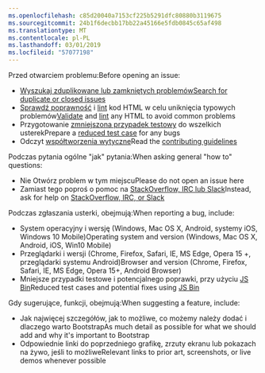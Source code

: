 ```yaml
---
ms.openlocfilehash: c85d20040a7153cf225b5291dfc80880b3119675
ms.sourcegitcommit: 24b1f6decbb17bb22a45166e5fdb0845c65af498
ms.translationtype: MT
ms.contentlocale: pl-PL
ms.lasthandoff: 03/01/2019
ms.locfileid: "57077198"
---
```

<span data-ttu-id="41956-101">Przed otwarciem problemu:</span><span class="sxs-lookup"><span data-stu-id="41956-101">Before opening an issue:</span></span>

- [<span data-ttu-id="41956-102">Wyszukaj zduplikowane lub zamkniętych problemów</span><span class="sxs-lookup"><span data-stu-id="41956-102">Search for duplicate or closed issues</span></span>](https://github.com/twbs/bootstrap/issues?utf8=%E2%9C%93&q=is%3Aissue)
- <span data-ttu-id="41956-103">[Sprawdź poprawność](http://validator.w3.org/nu/) i [lint](https://github.com/twbs/bootlint#in-the-browser) kod HTML w celu uniknięcia typowych problemów</span><span class="sxs-lookup"><span data-stu-id="41956-103">[Validate](http://validator.w3.org/nu/) and [lint](https://github.com/twbs/bootlint#in-the-browser) any HTML to avoid common problems</span></span>
- <span data-ttu-id="41956-104">Przygotowanie [zmniejszona przypadek testowy](https://css-tricks.com/reduced-test-cases/) do wszelkich usterek</span><span class="sxs-lookup"><span data-stu-id="41956-104">Prepare a [reduced test case](https://css-tricks.com/reduced-test-cases/) for any bugs</span></span>
- <span data-ttu-id="41956-105">Odczyt [współtworzenia wytyczne](https://github.com/twbs/bootstrap/blob/master/CONTRIBUTING.md)</span><span class="sxs-lookup"><span data-stu-id="41956-105">Read the [contributing guidelines](https://github.com/twbs/bootstrap/blob/master/CONTRIBUTING.md)</span></span>

<span data-ttu-id="41956-106">Podczas pytania ogólne "jak" pytania:</span><span class="sxs-lookup"><span data-stu-id="41956-106">When asking general "how to" questions:</span></span>

- <span data-ttu-id="41956-107">Nie Otwórz problem w tym miejscu</span><span class="sxs-lookup"><span data-stu-id="41956-107">Please do not open an issue here</span></span>
- <span data-ttu-id="41956-108">Zamiast tego poproś o pomoc na [StackOverflow, IRC lub Slack](https://github.com/twbs/bootstrap/blob/master/README.md#community)</span><span class="sxs-lookup"><span data-stu-id="41956-108">Instead, ask for help on [StackOverflow, IRC, or Slack](https://github.com/twbs/bootstrap/blob/master/README.md#community)</span></span>

<span data-ttu-id="41956-109">Podczas zgłaszania usterki, obejmują:</span><span class="sxs-lookup"><span data-stu-id="41956-109">When reporting a bug, include:</span></span>

- <span data-ttu-id="41956-110">System operacyjny i wersję (Windows, Mac OS X, Android, systemy iOS, Windows 10 Mobile)</span><span class="sxs-lookup"><span data-stu-id="41956-110">Operating system and version (Windows, Mac OS X, Android, iOS, Win10 Mobile)</span></span>
- <span data-ttu-id="41956-111">Przeglądarki i wersji (Chrome, Firefox, Safari, IE, MS Edge, Opera 15 +, przeglądarki systemu Android)</span><span class="sxs-lookup"><span data-stu-id="41956-111">Browser and version (Chrome, Firefox, Safari, IE, MS Edge, Opera 15+, Android Browser)</span></span>
- <span data-ttu-id="41956-112">Mniejsze przypadki testowe i potencjalnego poprawki, przy użyciu [JS Bin](https://jsbin.com)</span><span class="sxs-lookup"><span data-stu-id="41956-112">Reduced test cases and potential fixes using [JS Bin](https://jsbin.com)</span></span>

<span data-ttu-id="41956-113">Gdy sugerujące, funkcji, obejmują:</span><span class="sxs-lookup"><span data-stu-id="41956-113">When suggesting a feature, include:</span></span>

- <span data-ttu-id="41956-114">Jak najwięcej szczegółów, jak to możliwe, co możemy należy dodać i dlaczego warto Bootstrap</span><span class="sxs-lookup"><span data-stu-id="41956-114">As much detail as possible for what we should add and why it's important to Bootstrap</span></span>
- <span data-ttu-id="41956-115">Odpowiednie linki do poprzedniego grafikę, zrzuty ekranu lub pokazach na żywo, jeśli to możliwe</span><span class="sxs-lookup"><span data-stu-id="41956-115">Relevant links to prior art, screenshots, or live demos whenever possible</span></span>

